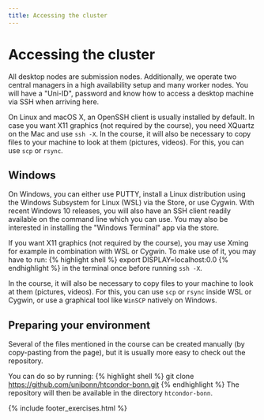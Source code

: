 ```yaml
---
title: Accessing the cluster
---
```

# Accessing the cluster

All desktop nodes are submission nodes. Additionally, we operate two central managers in a high availability setup and many worker nodes. You will have a "Uni-ID", password and know how to access a desktop machine via SSH when arriving here.

On Linux and macOS X, an OpenSSH client is usually installed by default.
In case you want X11 graphics (not required by the course), you need XQuartz on the Mac and use `ssh -X`.
In the course, it will also be necessary to copy files to your machine to look at them (pictures, videos). For this, you can use `scp` or `rsync`.

## Windows
On Windows, you can either use PUTTY, install a Linux distribution using the Windows Subsystem for Linux (WSL) via the Store,
or use Cygwin. With recent Windows 10 releases, you will also have an SSH client readily available on the command line which you can use. You may also be interested in installing the "Windows Terminal" app via the store.

If you want X11 graphics (not required by the course), you may use Xming for example in combination with WSL or Cygwin.
To make use of it, you may have to run:
{% highlight shell %}
export DISPLAY=localhost:0.0
{% endhighlight %}
in the terminal once before running `ssh -X`. 

In the course, it will also be necessary to copy files to your machine to look at them (pictures, videos). For this, you can use `scp` or `rsync`
inside WSL or Cygwin, or use a graphical tool like `WinSCP` natively on Windows.

## Preparing your environment
Several of the files mentioned in the course can be created manually (by copy-pasting from the page), but it is usually more easy to check out the repository.

You can do so by running:
{% highlight shell %}
git clone https://github.com/unibonn/htcondor-bonn.git
{% endhighlight %}
The repository will then be available in the directory `htcondor-bonn`.

{% include footer_exercises.html %}
